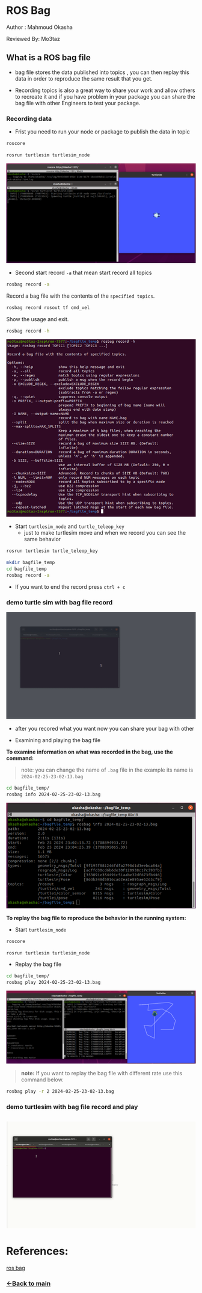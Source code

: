 
# ROS Bag
Author : Mahmoud Okasha

Reviewed By: Mo3taz

## What is a ROS bag file 
- bag file stores the data published into topics , you can then replay this data in order to reproduce the same result that you get. 

- Recording topics is also a great way to share your work and allow others to recreate it and if you have problem in your package you can share the bag file with other Engineers to test your package.


### Recording  data

- Frist you need to run your node or package to publish the data in topic

```bash
roscore
```
```bash
rosrun turtlesim turtlesim_node
```
![turtlesim_node](images/turtlesim_node.png)

- Second start record
``-a`` that mean start record all topics

```bash
rosbag record -a
```
Record a bag file with the contents of the ``specified topics``.

```bash
rosbag record rosout tf cmd_vel
```

Show the usage and exit.
```bash
rosbag record -h
```
![record -h](images/record-h.png)

- Start `turtlesim_node` and `turtle_teleop_key`
    - just to make turtlesim move and when we record you can see the same behavior 

```bash
rosrun turtlesim turtle_teleop_key
```

```bash
mkdir bagfile_temp
cd bagfile_temp
rosbag record -a
```

- If you want to end the record press ``ctrl + c``

### demo turtle sim with bag file record

![turtlesim with bag file](images/demo_turtle_bag_record.gif)

- after you recored what you want now you can share your bag with other 


- Examining and playing the bag file

**To examine information on what was recorded in the bag, use the command:**
>note: you can change the name of `.bag` file in the example its name is `2024-02-25-23-02-13.bag`
```bash
cd bagfile_temp/
rosbag info 2024-02-25-23-02-13.bag
```
![rosbag info](images/rosbag_info.png)

**To replay the bag file to reproduce the behavior in the running system:**
- Start `turtlesim_node`

```bash
roscore
```

```bash
rosrun turtlesim turtlesim_node
```

- Replay the bag file
```bash
cd bagfile_temp/
rosbag play 2024-02-25-23-02-13.bag
```
![rosbag play](images/rosbag_play.png)

>**note:** If you want to replay the bag file with different rate use this command below.

```bash
rosbag play -r 2 2024-02-25-23-02-13.bag
```

### demo turtlesim with bag file record and play

![turtlesim with bag file](images/demo_turtle_bag.gif)
---


# References:
[ros bag](http://wiki.ros.org/rosbag)

### [&lt;-Back to main](../README.md)